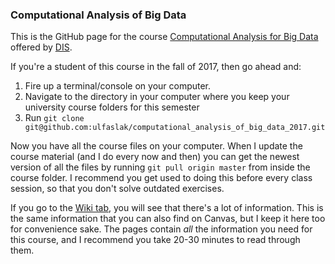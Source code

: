 ### Computational Analysis of Big Data

This is the GitHub page for the course [Computational Analysis for Big Data](https://disabroad.org/copenhagen/courses/computation-analyses-big-data/) offered by [DIS](https://disabroad.org/).

If you're a student of this course in the fall of 2017, then go ahead and:

1. Fire up a terminal/console on your computer.
2. Navigate to the directory in your computer where you keep your university course folders for this semester
3. Run `git clone git@github.com:ulfaslak/computational_analysis_of_big_data_2017.git`

Now you have all the course files on your computer. When I update the course material (and I do every now and then) you can get the newest version of all the files by running `git pull origin master` from inside the course folder. I recommend you get used to doing this before every class session, so that you don't solve outdated exercises.

If you go to the [Wiki tab](https://github.com/ulfaslak/computational_analysis_of_big_data_2017/wiki), you will see that there's a lot of information. This is the same information that you can also find on Canvas, but I keep it here too for convenience sake. The pages contain *all* the information you need for this course, and I recommend you take 20-30 minutes to read through them.
